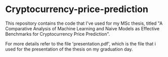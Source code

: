 # Cryptocurrency-price-prediction
This repository contains the code that I've used for my MSc thesis, titled "A Comparative Analysis of Machine Learning and Naive Models as Effective Benchmarks for Cryptocurrency Price Prediction".


For more details refer to the file 'presentation.pdf', which is the file that i used for the presentation of the thesis on my graduation day.
